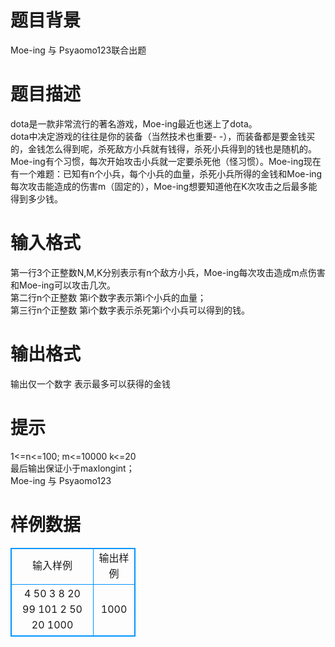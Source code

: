 # 

 
 # 题目背景 
Moe-ing&nbsp;与&nbsp;Psyaomo123联合出题 

 
 # 题目描述 
dota是一款非常流行的著名游戏，Moe-ing最近也迷上了dota。<BR>dota中决定游戏的往往是你的装备（当然技术也重要-&nbsp;-），而装备都是要金钱买的，金钱怎么得到呢，杀死敌方小兵就有钱得，杀死小兵得到的钱也是随机的。Moe-ing有个习惯，每次开始攻击小兵就一定要杀死他（怪习惯）。Moe-ing现在有一个难题：已知有n个小兵，每个小兵的血量，杀死小兵所得的金钱和Moe-ing每次攻击能造成的伤害m（固定的），Moe-ing想要知道他在K次攻击之后最多能得到多少钱。<BR> 

 
 # 输入格式 
第一行3个正整数N,M,K分别表示有n个敌方小兵，Moe-ing每次攻击造成m点伤害和Moe-ing可以攻击几次。<BR>第二行n个正整数&nbsp;第i个数字表示第i个小兵的血量；<BR>第三行n个正整数&nbsp;第i个数字表示杀死第i个小兵可以得到的钱。 

 
 # 输出格式 
输出仅一个数字&nbsp;表示最多可以获得的金钱 

 
 # 提示 
1&lt;=n&lt;=100;&nbsp;m&lt;=10000&nbsp;k&lt;=20<BR>最后输出保证小于maxlongint；<BR>Moe-ing&nbsp;与&nbsp;Psyaomo123 
# 样例数据
<style>
        table,table tr th, table tr td { border:1px solid #0094ff; }
        table { width: 200px; min-height: 25px; line-height: 25px; text-align: center; border-collapse: collapse;}   
    </style>
<table>
	<tr>
		<td>输入样例</td>
		<td>输出样例</td>
	</tr>
<tr><td>4 50 3
8 20 99 101
2 50 20 1000</td><td>1000</td></tr></table>
